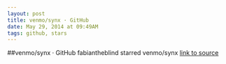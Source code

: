 ```yaml
---
layout: post
title: venmo/synx · GitHub
date: May 29, 2014 at 09:49AM
tags: github, stars
---
```

##venmo/synx · GitHub
fabiantheblind starred venmo/synx
[link to source](http://ift.tt/1mteYI6) 
